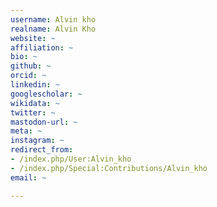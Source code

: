 ```yaml
---
username: Alvin kho
realname: Alvin Kho
website: ~
affiliation: ~
bio: ~
github: ~
orcid: ~
linkedin: ~
googlescholar: ~
wikidata: ~
twitter: ~
mastodon-url: ~
meta: ~
instagram: ~
redirect_from:
- /index.php/User:Alvin_kho
- /index.php/Special:Contributions/Alvin_kho
email: ~

---
```

